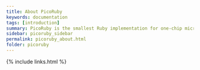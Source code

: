 ```yaml
---
title: About PicoRuby
keywords: documentation
tags: [introduction]
summary: PicoRuby is the smallest Ruby implementation for one-chip microcontrollers.
sidebar: picoruby_sidebar
permalink: picoruby_about.html
folder: picoruby
---
```



{% include links.html %}
